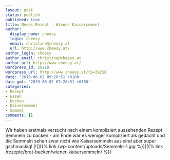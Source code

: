 ```yaml
---
layout: post
status: publish
published: true
title: Neues Rezept - Wiener Kaisersemmel
author:
  display_name: cheesy
  login: cheesy
  email: christine@cheesy.at
  url: http://www.cheesy.at/
author_login: cheesy
author_email: christine@cheesy.at
author_url: http://www.cheesy.at/
wordpress_id: 39218
wordpress_url: http://www.cheesy.at/?p=39218
date: '2019-06-02 09:20:51 +0100'
date_gmt: '2019-06-02 07:20:51 +0100'
categories:
- Rezept
- Essen
- backen
- Kaisersemmel
- Semmel
comments: []
---
```

Wir haben erstmals versucht nach einem kompliziert aussehenden Rezept Semmeln zu backen - am Ende war es weniger kompliziert als gedacht und die Semmeln sehen zwar nicht wie Kaisersemmeln aus sind aber super gschmackig!
[![]({% link /wp-content/uploads/Semmeln-1.jpg %})]({% link /rezepte/brot-backen/wiener-kaisersemmeln/ %})
